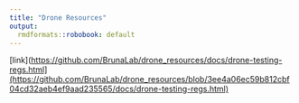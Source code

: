 ```yaml
---
title: "Drone Resources"
output:
  rmdformats::robobook: default
---
```

[link](https://github.com/BrunaLab/drone_resources/docs/drone-testing-regs.html](https://github.com/BrunaLab/drone_resources/blob/3ee4a06ec59b812cbf04cd32aeb4ef9aad235565/docs/drone-testing-regs.html)
